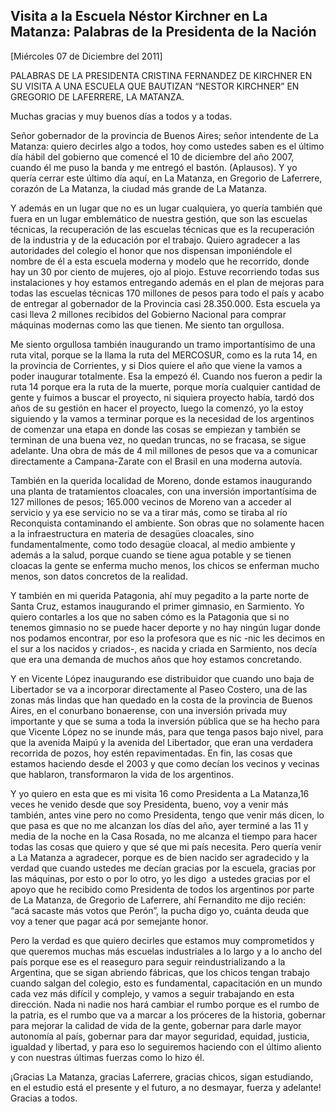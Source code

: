 Visita a la Escuela Néstor Kirchner en La Matanza: Palabras de la Presidenta de la Nación
-----------------------------------------------------------------------------------------

[Miércoles 07 de Diciembre del 2011]

PALABRAS DE LA PRESIDENTA CRISTINA FERNANDEZ DE KIRCHNER EN SU VISITA A
UNA ESCUELA QUE BAUTIZAN “NESTOR KIRCHNER” EN GREGORIO DE LAFERRERE, LA
MATANZA.

Muchas gracias y muy buenos días a todos y a todas.

Señor gobernador de la provincia de Buenos Aires; señor intendente de La
Matanza: quiero decirles algo a todos, hoy como ustedes saben es el
último día hábil del gobierno que comencé el 10 de diciembre del año
2007, cuando él me puso la banda y me entregó el bastón. (Aplausos). Y
yo quería cerrar este último día aquí, en La Matanza, en Gregorio de
Laferrere, corazón de La Matanza, la ciudad más grande de La Matanza.

Y además en un lugar que no es un lugar cualquiera, yo quería también
que fuera en un lugar emblemático de nuestra gestión, que son las
escuelas técnicas, la recuperación de las escuelas técnicas que es la
recuperación de la industria y de la educación por el trabajo. Quiero
agradecer a las autoridades del colegio el honor que nos dispensan
imponiéndole el nombre de él a esta escuela moderna y modelo que he
recorrido, donde hay un 30 por ciento de mujeres, ojo al piojo. Estuve
recorriendo todas sus instalaciones y hoy estamos entregando además en
el plan de mejoras para todas las escuelas técnicas 170 millones de
pesos para todo el país y acabo de entregar al gobernador de la
Provincia casi 28.350.000. Esta escuela ya casi lleva 2 millones
recibidos del Gobierno Nacional para comprar máquinas modernas como las
que tienen. Me siento tan orgullosa.

Me siento orgullosa también inaugurando un tramo importantísimo de una
ruta vital, porque se la llama la ruta del MERCOSUR, como es la ruta 14,
en la provincia de Corrientes, y si Dios quiere el año que viene la
vamos a poder inaugurar totalmente. Esa la empezó él. Cuando nos fueron
a pedir la ruta 14 porque era la ruta de la muerte, porque moría
cualquier cantidad de gente y fuimos a buscar el proyecto, ni siquiera
proyecto había, tardó dos años de su gestión en hacer el proyecto, luego
la comenzó, yo la estoy siguiendo y la vamos a terminar porque es la
necesidad de los argentinos de comenzar una etapa en donde las cosas se
empiezan y también se terminan de una buena vez, no quedan truncas, no
se fracasa, se sigue adelante. Una obra de más de 4 mil millones de
pesos que va a comunicar directamente a Campana-Zarate con el Brasil en
una moderna autovía.

También en la querida localidad de Moreno, donde estamos inaugurando una
planta de tratamientos cloacales, con una inversión importantísima de
127 millones de pesos; 165.000 vecinos de Moreno van a acceder al
servicio y ya ese servicio no se va a tirar más, como se tiraba al río
Reconquista contaminando el ambiente. Son obras que no solamente hacen a
la infraestructura en materia de desagües cloacales, sino
fundamentalmente, como todo desagüe cloacal, al medio ambiente y además
a la salud, porque cuando se tiene agua potable y se tienen cloacas la
gente se enferma mucho menos, los chicos se enferman mucho menos, son
datos concretos de la realidad.

Y también en mi querida Patagonia, ahí muy pegadito a la parte norte de
Santa Cruz, estamos inaugurando el primer gimnasio, en Sarmiento. Yo
quiero contarles a los que no saben cómo es la Patagonia que si no
tenemos gimnasio no se puede hacer deporte y no hay ningún lugar donde
nos podamos encontrar, por eso la profesora que es nic -nic les decimos
en el sur a los nacidos y criados-, es nacida y criada en Sarmiento, nos
decía que era una demanda de muchos años que hoy estamos concretando.

Y en Vicente López inaugurando ese distribuidor que cuando uno baja de
Libertador se va a incorporar directamente al Paseo Costero, una de las
zonas más lindas que han quedado en la costa de la provincia de Buenos
Aires, en el conurbano bonaerense, con una inversión privada muy
importante y que se suma a toda la inversión pública que se ha hecho
para que Vicente López no se inunde más, para que tenga pasos bajo
nivel, para que la avenida Maipú y la avenida del Libertador, que eran
una verdadera recorrida de pozos, hoy estén repavimentadas. En fin, las
cosas que estamos haciendo desde el 2003 y que como decían los vecinos y
vecinas que hablaron, transformaron la vida de los argentinos.

Y yo quiero en esta que es mi visita 16 como Presidenta a La Matanza,16
veces he venido desde que soy Presidenta, bueno, voy a venir más
también, antes vine pero no como Presidenta, tengo que venir más dicen,
lo que pasa es que no me alcanzan los días del año, ayer terminé a las
11 y media de la noche en la Casa Rosada, no me alcanza el tiempo para
hacer todas las cosas que quiero y que sé que mi país necesita. Pero
quería venir a La Matanza a agradecer, porque es de bien nacido ser
agradecido y la verdad que cuando ustedes me decían gracias por la
escuela, gracias por las máquinas, por esto o por lo otro, yo les digo
 a ustedes gracias por el apoyo que he recibido como Presidenta de todos
los argentinos por parte de La Matanza, de Gregorio de Laferrere, ahí
Fernandito me dijo recién: “acá sacaste más votos que Perón”, la pucha
digo yo, cuánta deuda que voy a tener que pagar acá por semejante honor.

Pero la verdad es que quiero decirles que estamos muy comprometidos y
que queremos muchas más escuelas industriales a lo largo y a lo ancho
del país porque ese es el reaseguro para seguir reindustrializando a la
Argentina, que se sigan abriendo fábricas, que los chicos tengan trabajo
cuando salgan del colegio, esto es fundamental, capacitación en un mundo
cada vez más difícil y complejo, y vamos a seguir trabajando en esta
dirección. Nada ni nadie nos hará cambiar el rumbo porque es el rumbo de
la patria, es el rumbo que va a marcar a los próceres de la historia,
gobernar para mejorar la calidad de vida de la gente, gobernar para
darle mayor autonomía al país, gobernar para dar mayor seguridad,
equidad, justicia, igualdad y libertad, y para eso lo seguiremos
haciendo con el último aliento y con nuestras últimas fuerzas como lo
hizo él.

¡Gracias La Matanza, gracias Laferrere, gracias chicos, sigan
estudiando, en el estudio está el presente y el futuro, a no desmayar,
fuerza y adelante! Gracias a todos.
